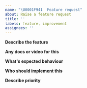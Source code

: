 ```yaml
---
name: "\U0001F941  Feature request"
about: Raise a feature request
title: ''
labels: feature, improvement
assignees: ''
---
```


**Describe the feature**

**Any docs or video for this**

**What's expected behaviour**

**Who should implement this**

**Describe priority**
